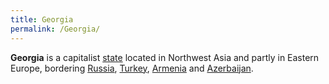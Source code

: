 ```yaml
---
title: Georgia
permalink: /Georgia/
---
```


**Georgia** is a capitalist [state](List_of_States "wikilink") located
in Northwest Asia and partly in Eastern Europe, bordering
[Russia](Russia "wikilink"), [Turkey](Turkey "wikilink"),
[Armenia](Armenia "wikilink") and [Azerbaijan](Azerbaijan "wikilink").